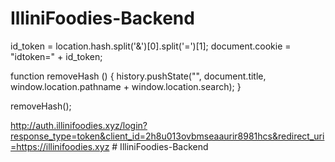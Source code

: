 # IlliniFoodies-Backend


id_token = location.hash.split('&')[0].split('=')[1];
document.cookie = "idtoken=" + id_token;

function removeHash () { 
    history.pushState("", document.title, window.location.pathname
                                                       + window.location.search);
}

removeHash();

http://auth.illinifoodies.xyz/login?response_type=token&client_id=2h8u013ovbmseaaurir8981hcs&redirect_uri=https://illinifoodies.xyz # IlliniFoodies-Backend
